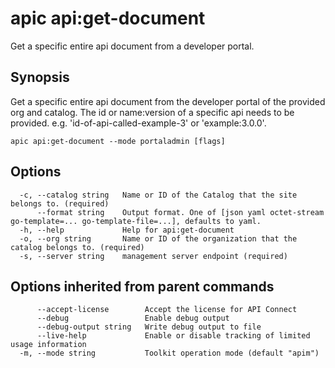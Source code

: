 # apic api:get-document

Get a specific entire api document from a developer portal.

## Synopsis

Get a specific entire api document from the developer portal of the provided org and catalog. The id or name:version of a specific api needs to be provided. e.g. 'id-of-api-called-example-3' or 'example:3.0.0'.

```
apic api:get-document --mode portaladmin [flags]
```

## Options

```
  -c, --catalog string   Name or ID of the Catalog that the site belongs to. (required)
      --format string    Output format. One of [json yaml octet-stream go-template=... go-template-file=...], defaults to yaml.
  -h, --help             Help for api:get-document
  -o, --org string       Name or ID of the organization that the catalog belongs to. (required)
  -s, --server string    management server endpoint (required)
```

## Options inherited from parent commands

```
      --accept-license        Accept the license for API Connect
      --debug                 Enable debug output
      --debug-output string   Write debug output to file
      --live-help             Enable or disable tracking of limited usage information
  -m, --mode string           Toolkit operation mode (default "apim")
```
